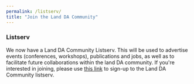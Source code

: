 ```yaml
---
permalink: /listserv/
title: "Join the Land DA Community"
---
```

### Listserv

We now have a Land DA Community Listserv. This will be used to advertise events (conferences, workshops), publications and jobs, as well as to facilitate future collaborations within the land DA community. If you're interested in joining, please use [this link](https://listserv.cuit.columbia.edu/scripts/wa.exe?SUBED1=land-da-community&A=1) to sign-up to the Land DA Community listserv.
